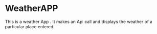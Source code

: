 # WeatherAPP
This is a weather App . It makes an Api call and displays the weather of a particular place entered.
